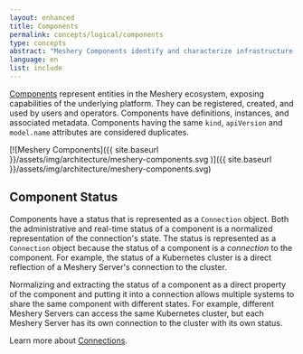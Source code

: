 ```yaml
---
layout: enhanced
title: Components
permalink: concepts/logical/components
type: concepts
abstract: "Meshery Components identify and characterize infrastructure under management."
language: en
list: include
---
```


[Components](https://github.com/meshery/meshery/tree/master/server/meshmodel/components) represent entities in the Meshery ecosystem, exposing capabilities of the underlying platform. They can be registered, created, and used by users and operators. Components have definitions, instances, and associated metadata. Components having the same `kind`, `apiVersion` and `model.name` attributes are considered duplicates.

[![Meshery Components]({{ site.baseurl }}/assets/img/architecture/meshery-components.svg
)]({{ site.baseurl }}/assets/img/architecture/meshery-components.svg)

## Component Status

Components have a status that is represented as a `Connection` object. Both the administrative and real-time status of a component is a normalized representation of the connection's state. The status is represented as a `Connection` object because the status of a component is a *connection* to the component. For example, the status of a Kubernetes cluster is a direct reflection of a Meshery Server's connection to the cluster.

Normalizing and extracting the status of a component as a direct property of the component and putting it into a connection allows multiple systems to share the same component with different states. For example, different Meshery Servers can access the same Kubernetes cluster, but each Meshery Server has its own connection to the cluster with its own status.

Learn more about [Connections](/concepts/logical/connections).
